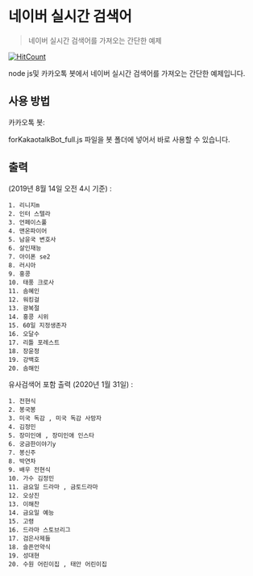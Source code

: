 # 네이버 실시간 검색어
> 네이버 실시간 검색어를 가져오는 간단한 예제

[![HitCount](http://hits.dwyl.com/jungwuk-ryu/real-time-keyword-search.svg)](http://hits.dwyl.com/jungwuk-ryu/real-time-keyword-search)

node js및 카카오톡 봇에서 네이버 실시간 검색어를 가져오는 간단한 예제입니다.

## 사용 방법

카카오톡 봇:

forKakaotalkBot_full.js 파일을 봇 폴더에 넣어서 바로 사용할 수 있습니다.

## 출력

(2019년 8월 14일 오전 4시 기준) :

```
1. 리니지m
2. 인터 스텔라
3. 언페이스풀
4. 맨온파이어
5. 남윤국 변호사
6. 살인재능
7. 아이폰 se2
8. 러시아
9. 홍콩
10. 태풍 크로사
11. 솜혜인
12. 워킹걸
13. 광복절
14. 홍콩 시위
15. 60일 지정생존자
16. 오달수
17. 리틀 포레스트
18. 장윤정
19. 강백호
20. 솜해인
```

유사검색어 포함 출력 (2020년 1월 31일) :
```
1. 전현식
2. 봉국봉
3. 미국 독감 , 미국 독감 사망자
4. 김정민
5. 장미인애 , 장미인애 인스타
6. 궁금한이야기y
7. 봉신주
8. 박연차
9. 배우 전현식
10. 가수 김정민
11. 금요일 드라마 , 금토드라마
12. 오상진
13. 이해찬
14. 금요일 예능
15. 고령
16. 드라마 스토브리그
17. 검은사제들
18. 슬픈언약식
19. 성대현
20. 수원 어린이집 , 태안 어린이집
```
